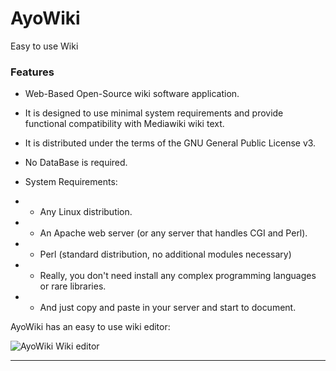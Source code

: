 # AyoWiki

Easy to use Wiki

### Features

- Web-Based Open-Source wiki software application.
- It is designed to use minimal system requirements and provide functional compatibility with Mediawiki wiki text.
- It is distributed under the terms of the GNU General Public License v3.
- No DataBase is required.

- System Requirements:
- - Any Linux distribution.
- - An Apache web server (or any server that handles CGI and Perl).
- - Perl (standard distribution, no additional modules necessary)
- - Really, you don't need install any complex programming languages or rare libraries.
- - And just copy and paste in your server and start to document.

AyoWiki has an easy to use wiki editor:

![AyoWiki Wiki editor](https://ayowiki.org/db/Image/Ayowikiscrsh1.png "AyoWiki Wiki-editor")

----
